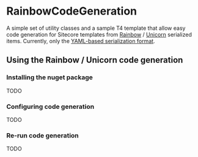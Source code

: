# RainbowCodeGeneration

A simple set of utility classes and a sample T4 template that allow easy code generation for Sitecore templates from [Rainbow](https://github.com/kamsar/Rainbow) / [Unicorn](https://github.com/kamsar/Unicorn) serialized items. Currently, only the [YAML-based serialization format](https://github.com/kamsar/Rainbow/tree/master/src/Rainbow.Storage.Yaml).

## Using the Rainbow / Unicorn code generation

### Installing the nuget package

TODO

### Configuring code generation

TODO

### Re-run code generation

TODO